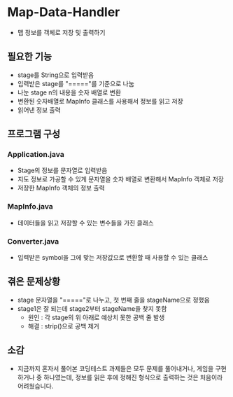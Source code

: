 # Map-Data-Handler

- 맵 정보를 객체로 저장 및 출력하기


## 필요한 기능

- stage를 String으로 입력받음
- 입력받은 stage를 "====="를 기준으로 나눔
- 나눈 stage n의 내용을 숫자 배열로 변환
- 변환된 숫자배열로 MapInfo 클래스를 사용해서 정보를 읽고 저장
- 읽어낸 정보 출력


## 프로그램 구성

### Application.java
- Stage의 정보를 문자열로 입력받음
- 지도 정보로 가공할 수 있게 문자열을 숫자 배열로 변환해서 MapInfo 객체로 저장
- 저장한 MapInfo 객체의 정보 출력

### MapInfo.java
- 데이터들을 읽고 저장할 수 있는 변수들을 가진 클래스

### Converter.java
- 입력받은 symbol을 그에 맞는 저장값으로 변환할 때 사용할 수 있는 클래스


## 겪은 문제상황

- stage 문자열을 "====="로 나누고, 첫 번째 줄을 stageName으로 정했음
- stage1은 잘 되는데 stage2부터 stageName을 찾지 못함
  - 원인 : 각 stage의 위 아래로 예상치 못한 공백 줄 발생
  - 해결 : strip()으로 공백 제거


## 소감

- 지금까지 혼자서 풀어본 코딩테스트 과제들은 모두 문제를 풀어내거나, 게임을 구현하거나 중 하나였는데, 정보를 읽은 후에 정해진 형식으로 출력하는 것은 처음이라 어려웠습니다.




